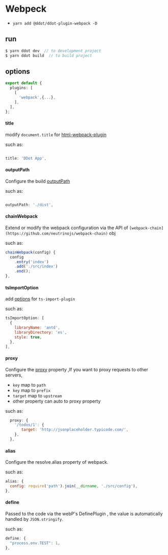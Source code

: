 # Webpeck

* `yarn add @ddot/ddot-plugin-webpack -D`

## run

```js
$ yarn ddot dev  // to development project
$ yarn ddot build  // to build project
```

## options

```ts
export default {
  plugins: [
    [
      'webpack',{...},
    ],
  ],
};

```

#### title
modify `document.title` for  [html-webpack-plugin](https://github.com/jantimon/html-webpack-plugin)

such as:

```js

title: 'DDot App',

```

#### outputPath

Configure the build [outputPath](https://webpack.js.org/configuration/output/#output-path) 

such as:

```js

outputPath: './dist',

```

#### chainWebpack
Extend or modify the webpack configuration via the API of `[webpack-chain](https://github.com/neutrinojs/webpack-chain)` obj

such as:

```js
chainWebpack(config) {
  config
    .entry('index')
    .add('./src/index')
    .end();
},
```

#### tsImportOption

add [options](https://github.com/Brooooooklyn/ts-import-plugin#options) for `ts-import-plugin`

such as:
```js
tsImportOption: [
  {
    libraryName: 'antd',
    libraryDirectory: 'es',
    style: true,
  },
],
```

#### proxy

Configure the [proxy](https://github.com/fastify/fastify-http-proxy) property ,If you want to proxy requests to other servers,

* `key` map to `path`
* `key` map to `prefix`
* `target` map to `upstream`
* other property can auto to proxy property

such as:

```js
  proxy: {
    '/todos/1': {
       target: 'http://jsonplaceholder.typicode.com/',
    },
  },
```

#### alias

Configure the resolve.alias property of webpack.

such as:

```js
alias: {
  config: require('path').join(__dirname, './src/config'),
},
```

#### define

Passed to the code via the webP's DefinePlugin , the value is automatically handled by `JSON.stringify`. 

such as:

```js
define: {
  "process.env.TEST": 1,
},
```
